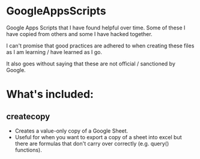 # GoogleAppsScripts

Google Apps Scripts that I have found helpful over time. Some of these I have copied from others and some I have hacked together.

I can't promise that good practices are adhered to when creating these files as I am learning / have learned as I go.

It also goes without saying that these are not official / sanctioned by Google.

# What's included:
## createcopy
  * Creates a value-only copy of a Google Sheet.
  * Useful for when you want to export a copy of a sheet into excel but there are formulas that don't carry over correctly (e.g. query() functions).
